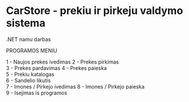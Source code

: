 # CarStore - prekiu ir pirkeju valdymo sistema
.NET namu darbas

PROGRAMOS MENIU

1 - Naujos prekes ivedimas
2 - Prekes pirkimas               
3 - Prekes pardavimas
4 - Prekes paieska             
5 - Prekiu katalogas    
6 - Sandelio likutis    
7 - Imones / Pirkejo ivedimas 
8 - Imones / Pirkejo paieska  
9 - Isejimas is programos
